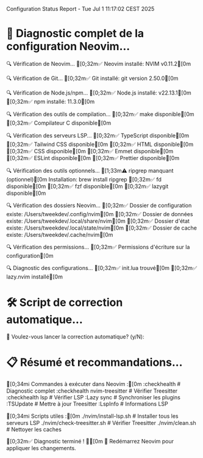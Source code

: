 Configuration Status Report - Tue Jul  1 11:17:02 CEST 2025

🏥 Diagnostic complet de la configuration Neovim...
==================================================
🔍 Vérification de Neovim...
[0;32m✅ Neovim installé: NVIM v0.11.2[0m

🔍 Vérification de Git...
[0;32m✅ Git installé: git version 2.50.0[0m

🔍 Vérification de Node.js/npm...
[0;32m✅ Node.js installé: v22.13.1[0m
[0;32m✅ npm installé: 11.3.0[0m

🔍 Vérification des outils de compilation...
[0;32m✅ make disponible[0m
[0;32m✅ Compilateur C disponible[0m

🔍 Vérification des serveurs LSP...
[0;32m✅ TypeScript disponible[0m
[0;32m✅ Tailwind CSS disponible[0m
[0;32m✅ HTML disponible[0m
[0;32m✅ CSS disponible[0m
[0;32m✅ Emmet disponible[0m
[0;32m✅ ESLint disponible[0m
[0;32m✅ Prettier disponible[0m

🔍 Vérification des outils optionnels...
[1;33m⚠️  ripgrep manquant (optionnel)[0m
   Installation: brew install ripgrep
[0;32m✅ fd disponible[0m
[0;32m✅ fzf disponible[0m
[0;32m✅ lazygit disponible[0m

🔍 Vérification des dossiers Neovim...
[0;32m✅ Dossier de configuration existe: /Users/tweekdev/.config/nvim[0m
[0;32m✅ Dossier de données existe: /Users/tweekdev/.local/share/nvim[0m
[0;32m✅ Dossier d'état existe: /Users/tweekdev/.local/state/nvim[0m
[0;32m✅ Dossier de cache existe: /Users/tweekdev/.cache/nvim[0m

🔍 Vérification des permissions...
[0;32m✅ Permissions d'écriture sur la configuration[0m

🔍 Diagnostic des configurations...
[0;32m✅ init.lua trouvé[0m
[0;32m✅ lazy.nvim installé[0m

🛠️  Script de correction automatique...
========================================

🔧 Voulez-vous lancer la correction automatique? (y/N): 

📋 Résumé et recommandations...
================================
[0;34mℹ️  Commandes à exécuter dans Neovim :[0m
   :checkhealth                    # Diagnostic complet
   :checkhealth nvim-treesitter   # Vérifier Treesitter
   :checkhealth lsp               # Vérifier LSP
   :Lazy sync                     # Synchroniser les plugins
   :TSUpdate                      # Mettre à jour Treesitter
   :LspInfo                       # Informations LSP

[0;34mℹ️  Scripts utiles :[0m
   ./nvim/install-lsp.sh          # Installer tous les serveurs LSP
   ./nvim/check-treesitter.sh     # Vérifier Treesitter
   ./nvim/clean.sh                # Nettoyer les caches

[0;32m✅ Diagnostic terminé ! 🎉[0m
🚀 Redémarrez Neovim pour appliquer les changements.

